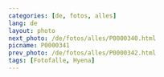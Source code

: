 ```yaml
---
categories: [de, fotos, alles]
lang: de
layout: photo
next_photo: /de/fotos/alles/P0000340.html
picname: P0000341
prev_photo: /de/fotos/alles/P0000342.html
tags: [Fotofalle, Hyena]
---
```


